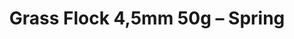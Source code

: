 ---
layout: product
title: "Grass Flock 4,5mm 50g – Spring"
price: "750" 
desc: "Statička trava"
img_path: "/assets/img/MSC41.jpg"
brand: "ModelScene"
available: true
special_offer: false
new: false
soon: false
cat: "080000"
subcat: "080300"
subsubcat: "0N/A"
sifra: "MSC41"
popular: false
---